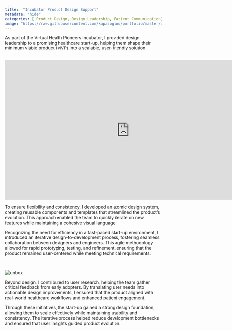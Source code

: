 ```yaml
---
title:  "Incubator Product Design Support"
metadate: "hide"
categories: [ Product Design, Design Leadership, Patient Communication]
image: "https://raw.githubusercontent.com/kapazoglou/portfolio/master/assets/images/item/wavyvhp.jpeg"
---
```


As part of the Virtual Health Pioneers incubator, I provided design leadership to a promising healthcare start-up, helping them shape their minimum viable product (MVP) into a scalable, user-friendly solution.

<br>

<iframe style="border: 1px solid rgba(0, 0, 0, 0.1);" width="800" height="450" src="https://embed.figma.com/design/VBnScDLbMBmHqbmeKMJsXa/Design-System?node-id=14-42700&embed-host=share" allowfullscreen></iframe>

To ensure flexibility and consistency, I developed an atomic design system, creating reusable components and templates that streamlined the product’s evolution. This approach enabled the team to quickly iterate on new features while maintaining a cohesive visual language.

Recognizing the need for efficiency in a fast-paced start-up environment, I introduced an iterative design-to-development process, fostering seamless collaboration between designers and engineers. This agile methodology allowed for rapid prototyping, testing, and refinement, ensuring that the product remained user-centered while meeting technical requirements.

<br>

![unbox](https://raw.githubusercontent.com/kapazoglou/portfolio/master/assets/images/item/unbox.png)

Beyond design, I contributed to user research, helping the team gather critical feedback from early adopters. By translating user needs into actionable design improvements, I ensured that the product aligned with real-world healthcare workflows and enhanced patient engagement.

Through these initiatives, the start-up gained a strong design foundation, allowing them to scale effectively while maintaining usability and consistency. The iterative process helped reduce development bottlenecks and ensured that user insights guided product evolution.